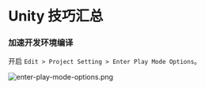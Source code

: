 # Unity 技巧汇总
### 加速开发环境编译

开启 `Edit > Project Setting > Enter Play Mode Options`。

![enter-play-mode-options.png](/enter-play-mode-options.png)
